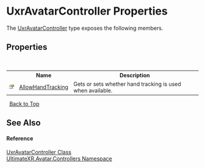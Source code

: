 # UxrAvatarController Properties
 

The <a href="T_UltimateXR_Avatar_Controllers_UxrAvatarController">UxrAvatarController</a> type exposes the following members.


## Properties
&nbsp;<table><tr><th></th><th>Name</th><th>Description</th></tr><tr><td>![Public property](media/pubproperty.gif "Public property")</td><td><a href="P_UltimateXR_Avatar_Controllers_UxrAvatarController_AllowHandTracking">AllowHandTracking</a></td><td>
Gets or sets whether hand tracking is used when available.</td></tr></table>&nbsp;
<a href="#uxravatarcontroller-properties">Back to Top</a>

## See Also


#### Reference
<a href="T_UltimateXR_Avatar_Controllers_UxrAvatarController">UxrAvatarController Class</a><br /><a href="N_UltimateXR_Avatar_Controllers">UltimateXR.Avatar.Controllers Namespace</a><br />